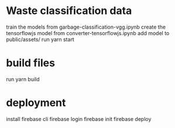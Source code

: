# Waste classification data
train the models from garbage-classification-vgg.ipynb
create the tensorflowjs model from converter-tensorflowjs.ipynb
add model to public/assets/
run yarn start
# build files
run yarn build
# deployment
install firebase cli
firebase login
firebase init
firebase deploy